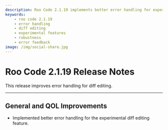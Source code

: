 ```yaml
---
description: Roo Code 2.1.19 implements better error handling for experimental diff editing, providing clearer feedback and more robust operations.
keywords:
    - roo code 2.1.19
    - error handling
    - diff editing
    - experimental features
    - robustness
    - error feedback
image: /img/social-share.jpg
---
```


# Roo Code 2.1.19 Release Notes

This release improves error handling for diff editing.

---

## General and QOL Improvements

- Implemented better error handling for the experimental diff editing feature.
